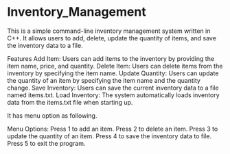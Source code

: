 # Inventory_Management
This is a simple command-line inventory management system written in C++. It allows users to add, delete, update the quantity of items, and save the inventory data to a file.

Features
Add Item: Users can add items to the inventory by providing the item name, price, and quantity.
Delete Item: Users can delete items from the inventory by specifying the item name.
Update Quantity: Users can update the quantity of an item by specifying the item name and the quantity change.
Save Inventory: Users can save the current inventory data to a file named items.txt.
Load Inventory: The system automatically loads inventory data from the items.txt file when starting up.

It has menu option as following.

Menu Options:
Press 1 to add an item.
Press 2 to delete an item.
Press 3 to update the quantity of an item.
Press 4 to save the inventory data to file.
Press 5 to exit the program.